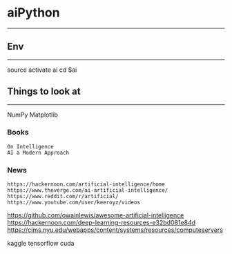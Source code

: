 # aiPython
------

## Env
------
source activate ai
cd $ai



## Things to look at
------

NumPy
Matplotlib

### Books
    On Intelligence
    AI a Modern Approach
    
### News
    https://hackernoon.com/artificial-intelligence/home
    https://www.theverge.com/ai-artificial-intelligence/
    https://www.reddit.com/r/artificial/
    https://www.youtube.com/user/keeroyz/videos
    
    
https://github.com/owainlewis/awesome-artificial-intelligence
https://hackernoon.com/deep-learning-resources-e32bd081e84d
https://cims.nyu.edu/webapps/content/systems/resources/computeservers

kaggle
tensorflow
cuda